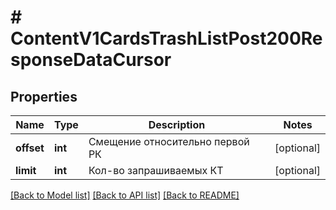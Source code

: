 # # ContentV1CardsTrashListPost200ResponseDataCursor

## Properties

Name | Type | Description | Notes
------------ | ------------- | ------------- | -------------
**offset** | **int** | Смещение относительно первой РК | [optional]
**limit** | **int** | Кол-во запрашиваемых КТ | [optional]

[[Back to Model list]](../../README.md#models) [[Back to API list]](../../README.md#endpoints) [[Back to README]](../../README.md)

